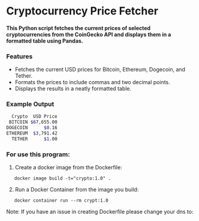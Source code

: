 # Cryptocurrency Price Fetcher
#### This Python script fetches the current prices of selected cryptocurrencies from the CoinGecko API and displays them in a formatted table using Pandas.
### Features
- Fetches the current USD prices for Bitcoin, Ethereum, Dogecoin, and Tether.
- Formats the prices to include commas and two decimal points.
- Displays the results in a neatly formatted table.

### Example Output
```bash
  Crypto  USD Price
 BITCOIN $67,655.00
DOGECOIN      $0.16
ETHEREUM  $3,791.42
  TETHER      $1.00

```
### For use this program:
1. Create a docker image from the Dockerfile:
```
   docker image build -t="crypto:1.0" .
```
2. Run a Docker Container from the image you build: 
```
   docker container run --rm crypt:1.0
```
Note:
If you have an issue in creating Dockerfile please change your dns to:

